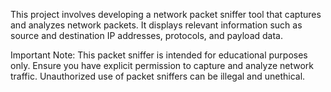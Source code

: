 This project involves developing a network packet sniffer tool that captures and analyzes network packets. It displays relevant information such as source and destination IP addresses, protocols, and payload data.

Important Note: This packet sniffer is intended for educational purposes only. Ensure you have explicit permission to capture and analyze network traffic. Unauthorized use of packet sniffers can be illegal and unethical.
